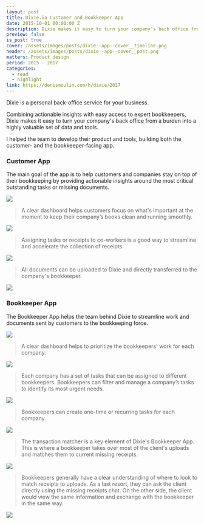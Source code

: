 ```yaml
---
layout: post
title: Dixie.io Customer and Bookkeeper App
date: 2015-10-01 00:00:00 Z
description: Dixie makes it easy to turn your company's back office from a burden into a highly valuable set of data and tools.
preview: false
is_post: true
cover: /assets/images/posts/dixie--app--cover__timeline.png
header: /assets/images/posts/dixie--app--cover__post.png
matters: Product design
period: 2015 - 2017
categories:
  - read
  - highlight
link: https://denismoulin.com/h/dixie/2017
---
```

Dixie is a personal back-office service for your business.

Combining actionable insights with easy access to expert bookkeepers, Dixie makes it easy to turn your company's back office from a burden into a highly valuable set of data and tools.

I helped the team to develop their product and tools, building both the customer- and the bookkeeper-facing app.

### Customer App

The main goal of the app is to help customers and companies stay on top of their bookkeeping by providing actionable insights around the most critical outstanding tasks or missing documents.

![](../../assets/images/posts/dixie--app--content--0.png)
> A clear dashboard helps customers focus on what's important at the moment to keep their company’s books clean and running smoothly.

![](../../assets/images/posts/dixie--app--content--1.png)
> Assigning tasks or receipts to co-workers is a good way to streamline and accelerate the collection of receipts.

![](../../assets/images/posts/dixie--app--content--3.png)
> All documents can be uploaded to Dixie and directly transferred to the company's bookkeeper.

![](../../assets/images/posts/dixie--app--content--4.png)

### Bookkeeper App

The Bookkeeper App helps the team behind Dixie to streamline work and documents sent by customers to the bookkeeping force.

![](../../assets/images/posts/dixie--app--content--5.png)
> A clear dashboard helps to prioritize the bookkeepers' work for each company.

![](../../assets/images/posts/dixie--app--content--6.png)
> Each company has a set of tasks that can be assigned to different bookkeepers. Bookkeepers can filter and manage a company’s tasks to identify its most urgent needs.

![](../../assets/images/posts/dixie--app--content--7.png)
> Bookkeepers can create one-time or recurring tasks for each company.  

![](../../assets/images/posts/dixie--app--content--8.png)
> The transaction matcher is a key element of Dixie's Bookkeeper App. This is where a bookkeeper takes over most of the client's uploads and matches them to current missing receipts.

![](../../assets/images/posts/dixie--app--content--9.png)
> Bookkeepers generally have a clear understanding of where to look to match receipts to uploads. As a last resort, they can ask the client directly using the missing receipts chat. On the other side, the client would view the same information and exchange with the bookkeeper in the same way.

![](../../assets/images/posts/dixie--app--content--10.png)
